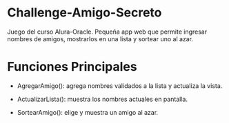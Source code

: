 # Challenge-Amigo-Secreto
Juego del curso Alura-Oracle.
Pequeña app web que permite ingresar nombres de amigos, mostrarlos en una lista y sortear uno al azar.

# Funciones Principales
- AgregarAmigo(): agrega nombres validados a la lista y actualiza la vista.

- ActualizarLista(): muestra los nombres actuales en pantalla.

- SortearAmigo(): elige y muestra un amigo al azar.
